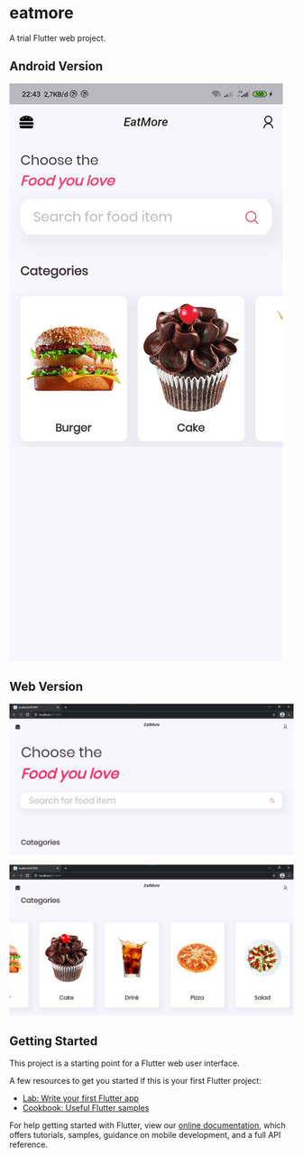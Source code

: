 # eatmore

A trial Flutter web project.

## Android Version
![image-phone](sshp.jpg)

## Web Version
![image-web-1](ssweb3.png)

![image-web-2](ssweb2.png)
## Getting Started

This project is a starting point for a Flutter web user interface.

A few resources to get you started if this is your first Flutter project:

- [Lab: Write your first Flutter app](https://flutter.dev/docs/get-started/codelab)
- [Cookbook: Useful Flutter samples](https://flutter.dev/docs/cookbook)

For help getting started with Flutter, view our
[online documentation](https://flutter.dev/docs), which offers tutorials,
samples, guidance on mobile development, and a full API reference.